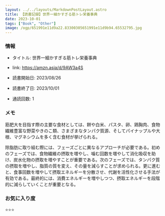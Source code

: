 ```yaml
---
layout: ../../layouts/MarkdownPostLayout.astro
title: 【読書記録】世界一細かすぎる筋トレ栄養事典
date: 2023-10-01
tags: ["Book", "Other"]
image: /ogp/651991e11d9a22.83300305651991e11d9b94.65532795.jpg
---
```


### 情報
- タイトル: 世界一細かすぎる筋トレ栄養事典
- link: https://amzn.asia/d/9AW3a4S

- 読書開始日: 2023/08/26
- 読書終了日: 2023/10/01
- 通読回数: 1

### メモ
筋肥大を目指す際の主要な食材としては、餅や白米、パスタ、卵、鶏胸肉、食物繊維豊富な野菜やきのこ類、さまざまなタンパク質源、そしてパイナップルや大根、マグネシウムを多く含む食材が挙げられる。

除脂肪に取り組む際には、フェーズごとに異なるアプローチが必要である。初めのフェーズでは、食物繊維の摂取を増やし、噛む回数を増やして消化吸収を助け、炭水化物の摂取を増やすことが重要である。次のフェーズでは、タンパク質の摂取を増やし、脂質の質を変え、その量を減らすことが求められる。更に進むと、食事回数を増やして摂取エネルギーを分散させ、代謝を活性化させる手法が有効である。最終的には、消費エネルギーを増やしつつ、摂取エネルギーを段階的に減らしていくことが重要となる。


### お気に入り度
⭐️⭐️⭐️